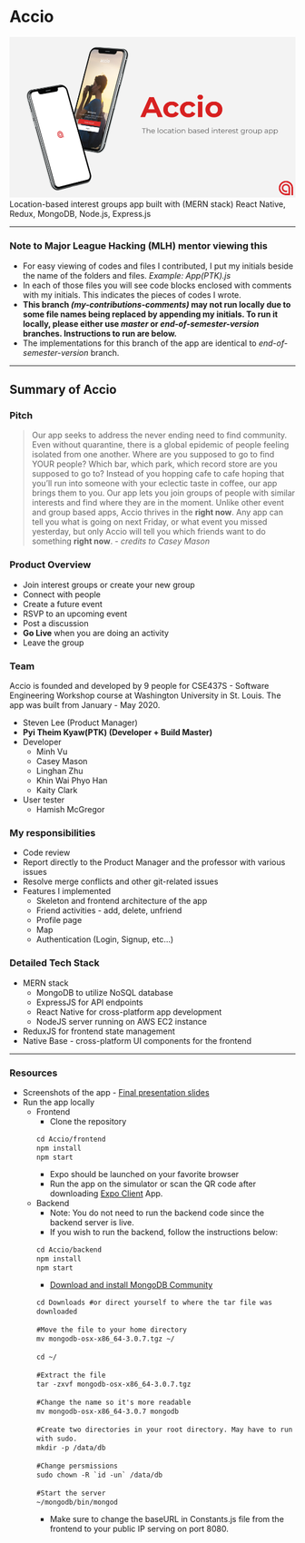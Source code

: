 # Accio
<img src='./frontend/assets/Accio_Final_Presentation.png' />
Location-based interest groups app built with (MERN stack) React Native, Redux, MongoDB, Node.js, Express.js

---

### Note to Major League Hacking (MLH) mentor viewing this
* For easy viewing of codes and files I contributed, I put my initials beside the name of the folders and files. <em>Example: App(PTK).js</em>
* In each of those files you will see code blocks enclosed with comments with my initials. This indicates the pieces of codes I wrote.
* **This branch <em>(my-contributions-comments)</em> may not run locally due to some file names being replaced by appending my initials. To run it locally, please either use <em>master</em> or <em>end-of-semester-version</em> branches. Instructions to run are below.**
* The implementations for this branch of the app are identical to <em>end-of-semester-version</em> branch.

---

## Summary of Accio

### Pitch
> Our app seeks to address the never ending need to find community. Even without quarantine, there is a global epidemic of people feeling isolated from one another. Where are you supposed to go to find YOUR people? Which bar, which park, which record store are you supposed to go to? Instead of you hopping cafe to cafe hoping that you’ll run into someone with your eclectic taste in coffee, our app brings them to you. Our app lets you join groups of people with similar interests and find where they are in the moment. Unlike other event and group based apps, Accio thrives in the <strong>right now</strong>. Any app can tell you what is going on next Friday, or what event you missed yesterday, but only Accio will tell you which friends want to do something <strong>right now</strong>. - <em>credits to Casey Mason</em>

### Product Overview
* Join interest groups or create your new group
* Connect with people 
* Create a future event 
* RSVP to an upcoming event
* Post a discussion 
* <strong>Go Live</strong> when you are doing an activity 
* Leave the group


### Team
 Accio is founded and developed by 9 people for CSE437S - Software Engineering Workshop course at Washington University in St. Louis. The app was built from January - May 2020.
* Steven Lee (Product Manager)
* **Pyi Theim Kyaw(PTK) (Developer + Build Master)** 
* Developer
  - Minh Vu
  - Casey Mason
  - Linghan Zhu
  - Khin Wai Phyo Han
  - Kaity Clark
* User tester
  - Hamish McGregor

### My responsibilities
* Code review
* Report directly to the Product Manager and the professor with various issues
* Resolve merge conflicts and other git-related issues
* Features I implemented
  - Skeleton and frontend architecture of the app
  - Friend activities - add, delete, unfriend
  - Profile page
  - Map
  - Authentication (Login, Signup, etc...)

### Detailed Tech Stack
* MERN stack
  - MongoDB to utilize NoSQL database
  - ExpressJS for API endpoints
  - React Native for cross-platform app development
  - NodeJS server running on AWS EC2 instance
* ReduxJS for frontend state management
* Native Base - cross-platform UI components for the frontend

---
### Resources
* Screenshots of the app - [Final presentation slides](https://docs.google.com/presentation/d/1xH85xuupOnM_y-9ROJqRBbR5FuDyiuowwnDrFzF5Mmw/edit?usp=sharing)
* Run the app locally
  - Frontend
    - Clone the repository
    ```
    cd Accio/frontend
    npm install
    npm start
    ```
    - Expo should be launched on your favorite browser
    - Run the app on the simulator or scan the QR code after downloading [Expo Client](https://apps.apple.com/us/app/expo-client/id982107779) App.
  - Backend
    - Note: You do not need to run the backend code since the backend server is live.
    - If you wish to run the backend, follow the instructions below:
    ```
    cd Accio/backend
    npm install
    npm start
    ```
    - [Download and install MongoDB Community](https://www.mongodb.com/download-center/community)
    ```
    cd Downloads #or direct yourself to where the tar file was downloaded

    #Move the file to your home directory
    mv mongodb-osx-x86_64-3.0.7.tgz ~/ 

    cd ~/

    #Extract the file
    tar -zxvf mongodb-osx-x86_64-3.0.7.tgz 

    #Change the name so it's more readable
    mv mongodb-osx-x86_64-3.0.7 mongodb 

    #Create two directories in your root directory. May have to run with sudo.
    mkdir -p /data/db 

    #Change persmissions
    sudo chown -R `id -un` /data/db  

    #Start the server
    ~/mongodb/bin/mongod 
    ```
    - Make sure to change the baseURL in Constants.js file from the frontend to your public IP serving on port 8080.







